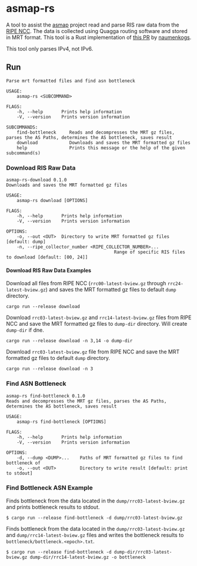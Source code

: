 # asmap-rs
A tool to assist the [asmap](https://github.com/sipa/asmap) project read and parse RIS raw data from the [RIPE NCC](https://www.ripe.net/analyse/internet-measurements/routing-information-service-ris/ris-raw-data).
The data is collected using Quagga routing software and stored in MRT format. 
This tool is a Rust implementation of [this PR](https://github.com/sipa/asmap/pull/1) by [naumenkogs](https://github.com/naumenkogs).

This tool only parses IPv4, not IPv6.

## Run
```
Parse mrt formatted files and find asn bottleneck

USAGE:
    asmap-rs <SUBCOMMAND>

FLAGS:
    -h, --help       Prints help information
    -V, --version    Prints version information

SUBCOMMANDS:
    find-bottleneck		Reads and decompresses the MRT gz files, parses the AS Paths, determines the AS bottleneck, saves result
    download      		Downloads and saves the MRT formatted gz files
    help          		Prints this message or the help of the given subcommand(s)
```

### Download RIS Raw Data
```
asmap-rs-download 0.1.0
Downloads and saves the MRT formatted gz files

USAGE:
    asmap-rs download [OPTIONS]

FLAGS:
    -h, --help       Prints help information
    -V, --version    Prints version information

OPTIONS:
    -o, --out <OUT>  Directory to write MRT formatted gz files [default: dump]
    -n, --ripe_collector_number <RIPE_COLLECTOR_NUMBER>...
										 Range of specific RIS files to download [default: [00, 24]]
```

#### Download RIS Raw Data Examples

Download all files  from RIPE NCC (`rrc00-latest-bview.gz` through `rrc24-latest-bview.gz`) and saves the MRT formatted gz files to default `dump` directory.
```
cargo run --release download
```

Download `rrc03-latest-bview.gz` and `rrc14-latest-bview.gz` files from RIPE NCC and save the MRT formatted gz files to `dump-dir` directory.
Will create `dump-dir` if dne.
```
cargo run --release download -n 3,14 -o dump-dir
```

Download `rrc03-latest-bview.gz` file from RIPE NCC and save the MRT formatted gz files to default `dump` directory.
```
cargo run --release download -n 3
```

### Find ASN Bottleneck
```
asmap-rs find-bottleneck 0.1.0
Reads and decompresses the MRT gz files, parses the AS Paths, determines the AS bottleneck, saves result

USAGE:
    asmap-rs find-bottleneck [OPTIONS]

FLAGS:
    -h, --help       Prints help information
    -V, --version    Prints version information

OPTIONS:
    -d, --dump <DUMP>...    Paths of MRT formatted gz files to find bottleneck of
    -o, --out <OUT>         Directory to write result [default: print to stdout]
```

### Find Bottleneck ASN Example
Finds bottleneck from the data located in the `dump/rrc03-latest-bview.gz` and prints bottleneck results to stdout.
```
$ cargo run --release find-bottleneck -d dump/rrc03-latest-bview.gz
```

Finds bottleneck from the data located in the `dump/rrc03-latest-bview.gz` and `dump/rrc14-latest-bview.gz` files and writes the bottleneck results to `bottleneck/bottleneck.<epoch>.txt`.
```
$ cargo run --release find-bottleneck -d dump-dir/rrc03-latest-bview.gz dump-dir/rrc14-latest-bview.gz -o bottleneck
```
